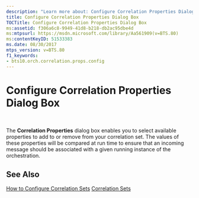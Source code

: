 ```yaml
---
description: "Learn more about: Configure Correlation Properties Dialog Box"
title: Configure Correlation Properties Dialog Box
TOCTitle: Configure Correlation Properties Dialog Box
ms:assetid: f306a6c8-9949-41d8-b218-db2ac95dbe4d
ms:mtpsurl: https://msdn.microsoft.com/library/Aa561909(v=BTS.80)
ms:contentKeyID: 51533383
ms.date: 08/30/2017
mtps_version: v=BTS.80
f1_keywords:
- bts10.orch.correlation.props.config
---
```


# Configure Correlation Properties Dialog Box

 

The **Correlation Properties** dialog box enables you to select available properties to add to or remove from your correlation set. The values of these properties will be compared at run time to ensure that an incoming message should be associated with a given running instance of the orchestration.

## See Also

[How to Configure Correlation Sets](https://msdn.microsoft.com/library/aa547017\(v=bts.80\))  
[Correlation Sets](https://msdn.microsoft.com/library/aa560163\(v=bts.80\))

